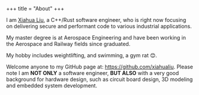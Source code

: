 +++
title = "About"
+++

I am [Xiahua Liu](https://www.linkedin.com/in/xiahualiu/), a C++/Rust software engineer, who is right now focusing on delivering secure and performant code to various industrial applications.

My master degree is at Aerospace Engineering and have been working in the Aerospace and Railway fields since graduated.

My hobby includes weightlifting, and swimming, a gym rat 😊.

Welcome anyone to my GitHub page at: https://github.com/xiahualiu. Please note I am **NOT ONLY** a software engineer, **BUT ALSO** with a very good background for hardware design, such as circuit board design, 3D modeling and embedded system development.
